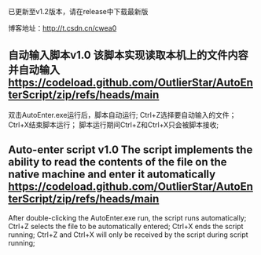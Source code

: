 已更新至v1.2版本，请在release中下载最新版

博客地址：http://t.csdn.cn/cwea0

自动输入脚本v1.0
该脚本实现读取本机上的文件内容并自动输入
https://codeload.github.com/OutlierStar/AutoEnterScript/zip/refs/heads/main
------------------------------------------------------------------------------------------
双击AutoEnter.exe运行后，脚本自动运行;
Ctrl+Z选择要自动输入的文件；Ctrl+X结束脚本运行；
脚本运行期间Ctrl+Z和Ctrl+X只会被脚本接收;


Auto-enter script v1.0
The script implements the ability to read the contents of the file on the native machine and enter it automatically
https://codeload.github.com/OutlierStar/AutoEnterScript/zip/refs/heads/main
------------------------------------------------------------------------------------------
After double-clicking the AutoEnter.exe run, the script runs automatically;
Ctrl+Z selects the file to be automatically entered; Ctrl+X ends the script running;
Ctrl+Z and Ctrl+X will only be received by the script during script running;

